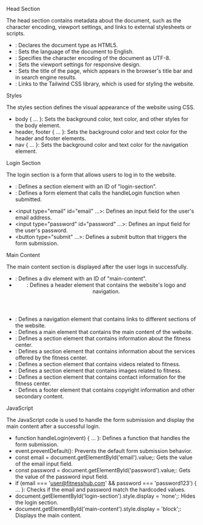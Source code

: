 Head Section

The head section contains metadata about the document, such as the character encoding, viewport settings, and links to external stylesheets or scripts.

- <!DOCTYPE html>: Declares the document type as HTML5.
- <html lang="en">: Sets the language of the document to English.
- <meta charset="UTF-8">: Specifies the character encoding of the document as UTF-8.
- <meta name="viewport" content="width=device-width, initial-scale=1.0">: Sets the viewport settings for responsive design.
- <title>Fitness Hub</title>: Sets the title of the page, which appears in the browser's title bar and in search engine results.
- <script src="(link unavailable)"></script>: Links to the Tailwind CSS library, which is used for styling the website.

Styles

The styles section defines the visual appearance of the website using CSS.

- body { ... }: Sets the background color, text color, and other styles for the body element.
- header, footer { ... }: Sets the background color and text color for the header and footer elements.
- nav { ... }: Sets the background color and text color for the navigation element.

Login Section

The login section is a form that allows users to log in to the website.

- <section id="login-section" ...>: Defines a section element with an ID of "login-section".
- <form onsubmit="handleLogin(event)">: Defines a form element that calls the handleLogin function when submitted.
- <input type="email" id="email" ...>: Defines an input field for the user's email address.
- <input type="password" id="password" ...>: Defines an input field for the user's password.
- <button type="submit" ...>: Defines a submit button that triggers the form submission.

Main Content

The main content section is displayed after the user logs in successfully.

- <div id="main-content" ...>: Defines a div element with an ID of "main-content".
- <header ...>: Defines a header element that contains the website's logo and navigation.
- <nav ...>: Defines a navigation element that contains links to different sections of the website.
- <main ...>: Defines a main element that contains the main content of the website.
- <section id="about" ...>: Defines a section element that contains information about the fitness center.
- <section id="services" ...>: Defines a section element that contains information about the services offered by the fitness center.
- <section id="videos" ...>: Defines a section element that contains videos related to fitness.
- <section id="images" ...>: Defines a section element that contains images related to fitness.
- <section id="contact" ...>: Defines a section element that contains contact information for the fitness center.
- <footer ...>: Defines a footer element that contains copyright information and other secondary content.

JavaScript

The JavaScript code is used to handle the form submission and display the main content after a successful login.

- function handleLogin(event) { ... }: Defines a function that handles the form submission.
- event.preventDefault(): Prevents the default form submission behavior.
- const email = document.getElementById('email').value;: Gets the value of the email input field.
- const password = document.getElementById('password').value;: Gets the value of the password input field.
- if (email === 'user@fitnesshub.com' && password === 'password123') { ... }: Checks if the email and password match the hardcoded values.
- document.getElementById('login-section').style.display = 'none';: Hides the login section.
- document.getElementById('main-content').style.display = 'block';: Displays the main content.
